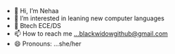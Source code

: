 - 👋 Hi, I’m Nehaa
- 👀 I’m interested in leaning new computer languages
- 🌱 Btech ECE/DS
- 📫 How to reach me ...blackwidowgithub@gmail.com
- 😄 Pronouns: ...she/her
